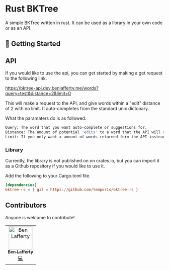 # Rust BKTree

A simple BKTree written in rust. It can be used as a library in your own code or as an API.

## 🚀 Getting Started

## API

If you would like to use the api, you can get started by making a get request to the following link.

https://bktree-api.dev.benlafferty.me/words?query=test&distance=2&limit=0

This will make a request to the API, and give words within a "edit" distance of 2 with no limit. It auto-completes from the standard unix dictonary.

What the paramaters do is as followed.

```bash
Query: The word that you want auto-complete or suggestions for.
Distance: The amount of potential 'edits' to a word that the API will return.
Limit: If you only want x amount of words returned form the API instead of all of them.
```

### Library

Currently, the library is not published on on crates.io, but you can import it as a Github repository if you would like to use it.

Add the following to your Cargo.toml file.

```toml
[dependencies]
bktree-rs = { git = https://github.com/tempor1s/bktree-rs }
```

## Contributors

Anyone is welcome to contribute!

<table>
  <tr>
    <td align="center"><a href="https://github.com/tempor1s"><img src="https://avatars0.githubusercontent.com/u/29741401?s=460&u=1ca03db5bbb7046bab14f72b7d6e801b9b0ac6f0&v=4" width="75px;" alt="Ben Lafferty"/><br /><sub><b>Ben Lafferty</b></sub></a><br /><a href="https://github.com/tempor1s/msconsole/commits?author=tempor1s" title="Code">💻</a></td>
